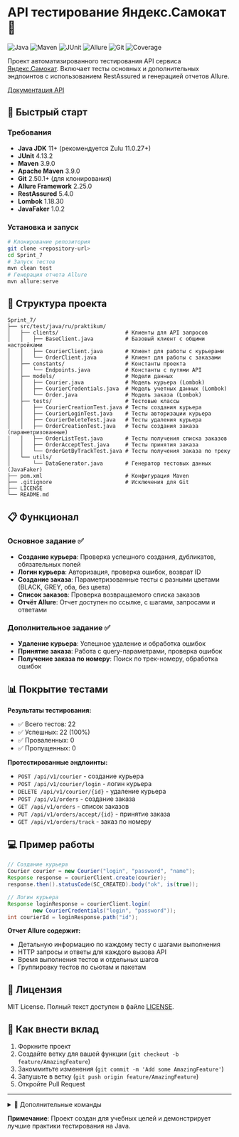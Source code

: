 # API тестирование Яндекс.Самокат 🛴

![Java](https://img.shields.io/badge/Java-11%2B-blue.svg)
![Maven](https://img.shields.io/badge/Maven-3.9%2B-orange.svg)
![JUnit](https://img.shields.io/badge/JUnit-4-green.svg)
![Allure](https://img.shields.io/badge/Allure-2.25-ff69b4.svg)
![Git](https://img.shields.io/badge/Git-2.50.1%2B-brightgreen)
![Coverage](https://img.shields.io/badge/Coverage-100%25-brightgreen)

Проект автоматизированного тестирования API сервиса [Яндекс.Самокат](http://qa-scooter.praktikum-services.ru/). Включает тесты основных и дополнительных эндпоинтов с использованием RestAssured и генерацией отчетов Allure.

[Документация API](http://qa-scooter.praktikum-services.ru/docs/)

## 🚀 Быстрый старт
### Требования
- **Java JDK** 11+ (рекомендуется Zulu 11.0.27+)
- **JUnit**  4.13.2
- **Maven** 3.9.0
- **Apache Maven** 3.9.0
- **Git** 2.50.1+ (для клонирования)
- **Allure Framework** 2.25.0
- **RestAssured** 5.4.0
- **Lombok** 1.18.30
- **JavaFaker** 1.0.2

### Установка и запуск
```bash
# Клонирование репозитория
git clone <repository-url>
cd Sprint_7
# Запуск тестов
mvn clean test
# Генерация отчета Allure
mvn allure:serve
```

## 📂 Структура проекта
```
Sprint_7/
├── src/test/java/ru/praktikum/
│   ├── clients/                     # Клиенты для API запросов
│   │   ├── BaseClient.java          # Базовый клиент с общими настройками
│   │   ├── CourierClient.java       # Клиент для работы с курьерами
│   │   └── OrderClient.java         # Клиент для работы с заказами
│   ├── constants/                   # Константы проекта
│   │   └── Endpoints.java           # Константы с путями API
│   ├── models/                      # Модели данных
│   │   ├── Courier.java             # Модель курьера (Lombok)
│   │   ├── CourierCredentials.java  # Модель учетных данных (Lombok)
│   │   └── Order.java               # Модель заказа (Lombok)
│   ├── tests/                       # Тестовые классы
│   │   ├── CourierCreationTest.java # Тесты создания курьера
│   │   ├── CourierLoginTest.java    # Тесты авторизации курьера
│   │   ├── CourierDeleteTest.java   # Тесты удаления курьера
│   │   ├── OrderCreationTest.java   # Тесты создания заказа (параметризованные)
│   │   ├── OrderListTest.java       # Тесты получения списка заказов
│   │   ├── OrderAcceptTest.java     # Тесты принятия заказа
│   │   └── OrderGetByTrackTest.java # Тесты получения заказа по треку
│   └── utils/
│       └── DataGenerator.java       # Генератор тестовых данных (JavaFaker)
├── pom.xml                          # Конфигурация Maven
├── .gitignore                       # Исключения для Git
├── LICENSE
└── README.md
```

## 📋 Функционал
### Основное задание ✅
- **Создание курьера**: Проверка успешного создания, дубликатов, обязательных полей
- **Логин курьера**: Авторизация, проверка ошибок, возврат ID
- **Создание заказа**: Параметризованные тесты с разными цветами (BLACK, GREY, оба, без цвета)
- **Список заказов**: Проверка возвращаемого списка заказов
- **Отчёт Allure**: Отчет доступен по ссылке, с шагами, запросами и ответами

### Дополнительное задание ✅
- **Удаление курьера**: Успешное удаление и обработка ошибок
- **Принятие заказа**: Работа с query-параметрами, проверка ошибок
- **Получение заказа по номеру**: Поиск по трек-номеру, обработка ошибок

## 📊 Покрытие тестами
**Результаты тестирования:**
- ✅ Всего тестов: 22
- ✅ Успешных: 22 (100%)
- ✅ Проваленных: 0
- ✅ Пропущенных: 0

**Протестированные эндпоинты:**
- `POST /api/v1/courier` - создание курьера
- `POST /api/v1/courier/login` - логин курьера
- `DELETE /api/v1/courier/{id}` - удаление курьера
- `POST /api/v1/orders` - создание заказа
- `GET /api/v1/orders` - список заказов
- `PUT /api/v1/orders/accept/{id}` - принятие заказа
- `GET /api/v1/orders/track` - заказ по номеру

## 💻 Пример работы
```java
// Создание курьера
Courier courier = new Courier("login", "password", "name");
Response response = courierClient.create(courier);
response.then().statusCode(SC_CREATED).body("ok", is(true));

// Логин курьера
Response loginResponse = courierClient.login(
        new CourierCredentials("login", "password"));
int courierId = loginResponse.path("id");
```
**Отчет Allure содержит:**
- Детальную информацию по каждому тесту с шагами выполнения
- HTTP запросы и ответы для каждого вызова API
- Время выполнения тестов и отдельных шагов
- Группировку тестов по сьютам и пакетам

## 📜 Лицензия
MIT License. Полный текст доступен в файле [LICENSE](https://github.com/Versaria/qa-mesto-selenium-test/blob/main/LICENSE).

## 🤝 Как внести вклад
1. Форкните проект
2. Создайте ветку для вашей функции (`git checkout -b feature/AmazingFeature`)
3. Закоммитьте изменения (`git commit -m 'Add some AmazingFeature'`)
4. Запушьте в ветку (`git push origin feature/AmazingFeature`)
5. Откройте Pull Request

---

<details>
<summary>🔧 Дополнительные команды</summary>

```bash
# Очистка и запуск тестов
mvn clean test

# Запуск тестов с генерацией отчета Allure
mvn clean test allure:report

# Просмотр отчета Allure
mvn allure:serve

# Очистка и запуск только определенных тестов
mvn clean test -Dtest=CourierCreationTest

# Генерация отчета Allure без запуска тестов
mvn allure:report

# Открытие отчета в браузере
allure open target/allure-report

# Проверка стиля кода
mvn checkstyle:check
```
</details>

**Примечание**: Проект создан для учебных целей и демонстрирует лучшие практики тестирования на Java.

